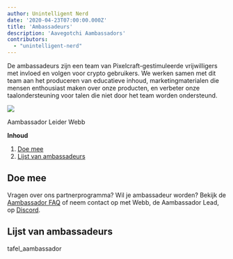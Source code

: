 ```yaml
---
author: Unintelligent Nerd
date: '2020-04-23T07:00:00.000Z'
title: 'Ambassadeurs'
description: 'Aavegotchi Aambassadors'
contributors:
  - "unintelligent-nerd"
---
```


De ambassadeurs zijn een team van Pixelcraft-gestimuleerde vrijwilligers met invloed en volgen voor crypto gebruikers. We werken samen met dit team aan het produceren van educatieve inhoud, marketingmaterialen die mensen enthousiast maken over onze producten, en verbeter onze taalondersteuning voor talen die niet door het team worden ondersteund.

<div class="headerImageContainer">
<img class="headerImage" src="/team/webb.png">
<p class="headerImageText">Aambassador Leider Webb</p>
</div>

<div class="contentsBox">

**Inhoud**

<ol>
<li><a href=#getting-involved>Doe mee</a></li>
<li><a href=#list-of-aambassadors>Lijst van ambassadeurs</a></li>
</ol>

</div>

## Doe mee

Vragen over ons partnerprogramma? Wil je ambassadeur worden? Bekijk de [Aambassador FAQ](/faq#aambassador-faq) of neem contact op met Webb, de Aambassador Lead, op [Discord](https://discord.com/invite/NPwnWB6).

## Lijst van ambassadeurs

tafel_aambassador